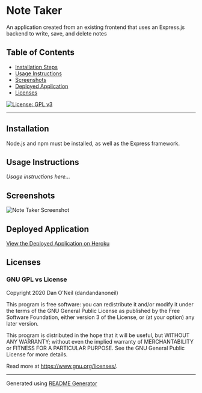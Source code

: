 # Note Taker
An application created from an existing frontend that uses an Express.js backend to write, save, and delete notes

## Table of Contents
- [Installation Steps](#installation)
- [Usage Instructions](#usage-instructions)
- [Screenshots](#screenshots)
- [Deployed Application](#deployed-application)
- [Licenses](#licenses)

[![License: GPL v3](https://img.shields.io/badge/License-GPLv3-blue.svg)](https://www.gnu.org/licenses/gpl-3.0)

---
## Installation 
Node.js and npm must be installed, as well as the Express framework.

## Usage Instructions
*Usage instructions here...*

## Screenshots
![Note Taker Screenshot](assets/images/note-taker.png)

## Deployed  Application
[View the Deployed Application on Heroku](#)

## Licenses
### GNU GPL vs License

Copyright 2020 Dan O'Neil (dandandanoneil)

This program is free software: you can redistribute it and/or modify it under the terms of the GNU General Public License as published by the Free Software Foundation, either version 3 of the License, or (at your option) any later version.

This program is distributed in the hope that it will be useful, but WITHOUT ANY WARRANTY; without even the implied warranty of MERCHANTABILITY or FITNESS FOR A PARTICULAR PURPOSE.  See the GNU General Public License for more details.

Read more at <https://www.gnu.org/licenses/>.

---
Generated using [README Generator](https://github.com/dandandanoneil/readme-generator)